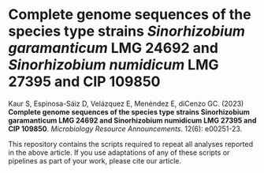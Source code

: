 # Complete genome sequences of the species type strains *Sinorhizobium garamanticum* LMG 24692 and *Sinorhizobium numidicum* LMG 27395 and CIP 109850

Kaur S, Espinosa-Sáiz D, Velázquez E, Menéndez E, diCenzo GC. (2023) **Complete genome sequences of the species type strains Sinorhizobium garamanticum LMG 24692 and Sinorhizobium numidicum LMG 27395 and CIP 109850**. *Microbiology Resource Announcements*. 12(6): e00251-23.

This repository contains the scripts required to repeat all analyses reported in the above article. If you use adaptations of any of these scripts or pipelines as part of your work, please cite our article.

